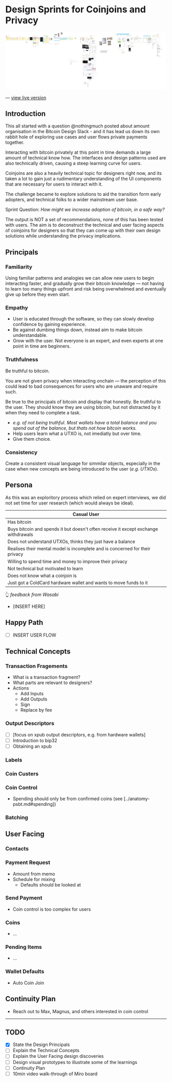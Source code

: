 # Design Sprints for Coinjoins and Privacy

![design-sprint-0](assets/img/design-sprint-0.jpg)

— [view live version](https://miro.com/app/board/o9J_knmJ_C0=/)

## Introduction

This all started with a question @nothingmuch posted about amount organisation in the Bitcoin Design Slack - and it has lead us down its own rabbit hole of exploring use cases and user flows private payments together.

Interacting with bitcoin privately at this point in time demands a large amount of technical know how. The interfaces and design patterns used are also technically driven, causing a steep learning curve for users.

Coinjoins are also a heavily technical topic for designers right now, and its taken a lot to gain just a rudimentary understanding of the UI components that are necessary for users to interact with it.

The challenge became to explore solutions to aid the transition form early adopters, and technical folks to a wider mainstream user base.

Sprint Question: *How might we increase adoption of bitcoin, in a safe way?*

The output is NOT a set of recommendations, none of this has been tested with users. The aim is to deconstruct the technical and user facing aspects of coinjoins for designers so that they can come up with their own design solutions while understanding the privacy implications.

## Principals

### Familiarity
Using familiar patterns and analogies we can allow new users to begin interacting faster, and gradually grow their bitcoin knowledge — not having to learn too many things upfront and risk being overwhelmed and eventually give up before they even start.

### Empathy

- User is educated through the software, so they can slowly develop confidence by gaining experience.
- Be against dumbing things down, instead aim to make bitcoin understandable.
- Grow with the user. Not everyone is an expert, and even experts at one point in time are beginners.

### Truthfulness

Be truthful to bitcoin.

You are not given privacy when interacting onchain — the perception of this could lead to bad consequences for users who are unaware and require such.

Be true to the principals of bitcoin and display that honestly. Be truthful to the user. They should know they are using bitcoin, but not distracted by it when they need to complete a task.

- *e.g. of not being truthful. Most wallets have a total balance and you spend out of the balance, but thats not how bitcoin works.*
- Help users learn what a UTXO is, not imediatly but over time.
- Give them choice.

### Consistency

Create a consistent visual language for simmilar objects, especially in the case when new concepts are being introduced to the user (*e.g. UTXOs*).

## Persona

As this was an exploritory process which relied on expert interviews, we did not set time for user research (which would always be ideal).

| Casual User                                                  |
| ------------------------------------------------------------ |
| Has bitcoin                                                  |
| Buys bitcoin and spends it but doesn't often receive it except exchange withdrawals |
| Does not understand UTXOs, thinks they just have a balance   |
| Realises their mental model is incomplete and is concerned for their privacy |
| Willing to spend time and money to improve their privacy     |
| Not technical but motivated to learn                         |
| Does not know what a coinjoin is                             |
| Just got a ColdCard hardware wallet and wants to move funds to it |

👆 *feedback from Wasabi*

- [INSERT HERE]

## Happy Path

- [ ] INSERT USER FLOW

## Technical Concepts

### Transaction Fragements

- What is a transaction fragment?
- What parts are relevant to designers?
- Actions
  - Add Inputs
  - Add Outputs
  - Sign
  - Replace by fee

### Output Descriptors

- [ ] [focus on xpub output descriptors, e.g. from hardware wallets]
- [ ] Introduction to bip32
- [ ] Obtaining an xpub

### Labels

### Coin Custers

### Coin Control

- Spending should only be from confirmed coins (see [../anatomy-psbt.md#spending])

### Batching

## User Facing
### Contacts

### Payment Request

- Amount from memo
- Schedule for mixing
  - Defaults should be looked at

### Send Payment

- Coin control is too complex for users 

### Coins

- ...

### Pending Items

- ...

### Wallet Defaults

- Auto Coin Join

## Continuity Plan

- Reach out to Max, Magnus, and others interested in coin control

---

## TODO

- [x] State the Design Principals
- [ ] Explain the Technical Concepts
- [ ] Explain the User Facing design discoveries
- [ ] Design visual prototypes to illustrate some of the learnings
- [ ] Continuity Plan
- [ ] 10min video walk-through of Miro board
